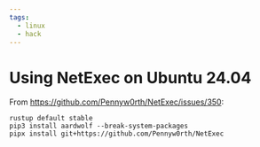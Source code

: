 ```yaml
---
tags:
  - linux
  - hack
---
```

# Using NetExec on Ubuntu 24.04

From <https://github.com/Pennyw0rth/NetExec/issues/350>:

```console
rustup default stable
pip3 install aardwolf --break-system-packages
pipx install git+https://github.com/Pennyw0rth/NetExec
```
